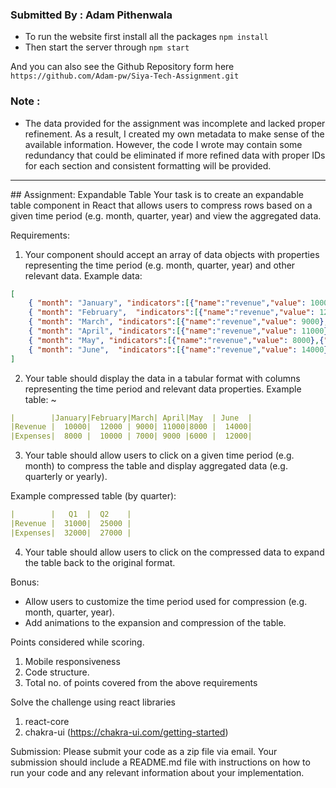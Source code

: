 ### Submitted By : Adam Pithenwala

* To run the website first install all the packages `npm install`
* Then start the server through `npm start`

And you can also see the Github Repository form here `https://github.com/Adam-pw/Siya-Tech-Assignment.git`

### Note :
* The data provided for the assignment was incomplete and lacked proper refinement. As a result, I created my own metadata to make sense of the available information. However, the code I wrote may contain some redundancy that could be eliminated if more refined data with proper IDs for each section and consistent formatting will be provided.



<hr>
## Assignment: Expandable Table
Your task is to create an expandable table component in React that allows users to compress rows based on a given time period (e.g. month, quarter, year) and view the aggregated data.

Requirements:
1. Your component should accept an array of data objects with properties representing the time period (e.g. month, quarter, year) and other relevant data.
Example data:

```json
[
    { "month": "January", "indicators":[{"name":"revenue","value": 10000},{"name":"expenses","value": 8000}] },
    { "month": "February",  "indicators":[{"name":"revenue","value": 12000},{"name":"expenses","value": 10000}]  },
    { "month": "March", "indicators":[{"name":"revenue","value": 9000},{"name":"expenses","value": 7000}]   },
    { "month": "April", "indicators":[{"name":"revenue","value": 11000},{"name":"expenses","value": 9000}]   },
    { "month": "May", "indicators":[{"name":"revenue","value": 8000},{"name":"expenses","value": 6000}]   },
    { "month": "June",  "indicators":[{"name":"revenue","value": 14000},{"name":"expenses","value": 12000}]  }
]
```
2. Your table should display the data in a tabular format with columns representing the time period and relevant data properties.
Example table:
~
```yaml
|	     |January|February|March| April|May  | June  |
|Revenue | 	10000|	12000 |	9000| 11000|8000 |	14000|
|Expenses|	8000 |	10000 |	7000| 9000 |6000 |	12000|
```
3. Your table should allow users to click on a given time period (e.g. month) to compress the table and display aggregated data (e.g. quarterly or yearly).

Example compressed table (by quarter):
```yaml
|	     |   Q1  |  Q2    |
|Revenue | 	31000|	25000 |
|Expenses|	32000|	27000 |
```

4. Your table should allow users to click on the compressed data to expand the table back to the original format.

Bonus:
* Allow users to customize the time period used for compression (e.g. month, quarter, year).
* Add animations to the expansion and compression of the table.

Points considered while scoring.
1. Mobile responsiveness
2. Code structure.
3. Total no. of points covered from the above requirements

Solve the challenge using react libraries
1. react-core
2. chakra-ui (https://chakra-ui.com/getting-started)

Submission:
Please submit your code as a zip file via email. Your submission should include a README.md file with instructions on how to run your code and any relevant information about your implementation.